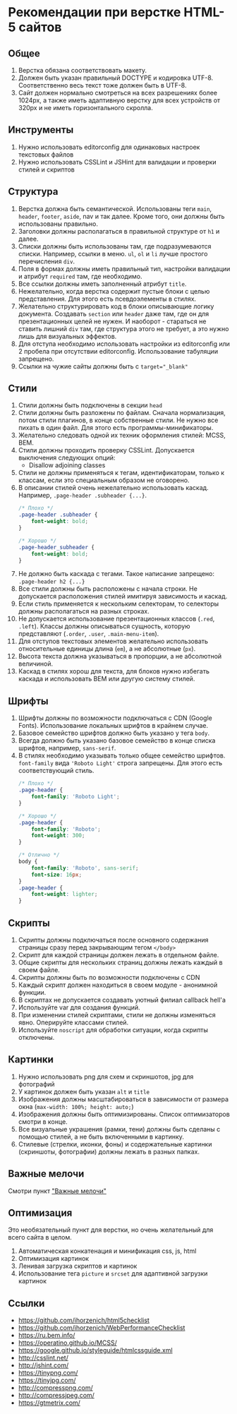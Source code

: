 # Рекомендации при верстке HTML-5 сайтов

## Общее

1. Верстка обязана соответствовать макету.
2. Должен быть указан правильный DOCTYPE и кодировка UTF-8. Соответственно весь текст тоже должен быть в UTF-8.
3. Сайт должен нормально смотреться на всех разрешениях более 1024px, а также иметь адаптивную верстку для
   всех устройств от 320px и не иметь горизонтального скролла.

## Инструменты

1. Нужно использовать editorconfig для одинаковых настроек текстовых файлов
2. Нужно использовать CSSLint и JSHint для валидации и проверки стилей и скриптов

## Структура

1. Верстка должна быть семантической. Использованы теги `main`, `header`, `footer`, `aside`, nav и так далее.
   Кроме того, они должны быть использованы правильно.
2. Заголовки должны располагаться в правильной структуре от `h1` и далее.
3. Списки должны быть использованы там, где подразумеваются списки. Например, ссылки в меню.
   `ul`, `ol` и `li` лучше простого перечисления `div`.
4. Поля в формах должны иметь правильный тип, настройки валидации и атрибут `required` там, где необходимо.
5. Все ссылки должны иметь заполненный атрибут `title`.
6. Нежелательно, когда верстка содержит пустые блоки с целью представления. Для этого есть псевдоэлементы в стилях.
7. Желательно структурировать код в блоки описывающие логику документа. Создавать `section` или `header` даже там,
   где он для презентационных целей не нужен. И наоборот - стараться не ставить лишний `div` там,
   где структура этого не требует, а это нужно лишь для визуальных эффектов.
8. Для отступа необходимо использовать настройки из editorconfig или 2 пробела при отсутствии editorconfig.
   Использование табуляции запрещено.
9. Ссылки на чужие сайты должны быть с `target="_blank"`

## Стили

1. Стили должны быть подключены в секции `head`
2. Стили должны быть разложены по файлам. Сначала нормализация, потом стили плагинов, в конце собственные стили.
   Не нужно все пихать в один файл. Для этого есть программы-минификаторы.
3. Желательно следовать одной их техник оформления стилей: MCSS, BEM.
3. Стили должны проходить проверку CSSLint. Допускается выключения следующих опций:
    * Disallow adjoining classes
4. Стили не должны применяться к тегам, идентификаторам, только к классам, если это специальным образом не оговорено.
5. В описании стилей очень нежелательно использовать каскад. Например, `.page-header .subheader {...}`.
    ```css
    /* Плохо */
    .page-header .subheader {
        font-weight: bold;
    }

    /* Хорошо */
    .page-header_subheader {
        font-weight: bold;
    }
    ```
6. Не должно быть каскада с тегами. Такое написание запрещено: `.page-header h2 {...}`
7. Все стили должны быть расположены с начала строки. Не допускается расположения стилей имитируя зависимость и каскад.
7. Если стиль применяется к нескольким селекторам, то селекторы должны располагаться на разных строках.
8. Не допускается использование презентационных классов (`.red`, `.left`).
   Классы должны описываться сущность, которую представляют (`.order`, `.user`, `.main-menu-item`).
9. Для отступов текстовых элементов желательно использовать относительные единицы длина (`em`), а не абсолютные (`px`).
10. Высота текста должна указываться в пропорции, а не абсолютной величиной.
11. Каскад в стилях хорош для текста, для блоков нужно избегать каскада и использовать BEM или другую систему стилей.

## Шрифты

1. Шрифты должны по возможности подключаться с CDN (Google Fonts). Использование локальных шрифтов в крайнем случае.
3. Базовое семейство шрифтов должно быть указано у тега `body`.
4. Всегда должно быть указано базовое семейство в конце списка шрифтов, например, `sans-serif`.
2. В стилях необходимо указывать только общее семейство шрифтов. `font-family` вида `'Roboto Light'` строга запрещены.
   Для этого есть соответствующий стиль.
    ```css
    /* Плохо */
    .page-header {
        font-family: 'Roboto Light';
    }

    /* Хорошо */
    .page-header {
        font-family: 'Roboto';
        font-weight: 300;
    }

    /* Отлично */
    body {
        font-family: 'Roboto', sans-serif;
        font-size: 16px;
    }
    .page-header {
        font-weight: lighter;
    }
    ```

## Скрипты

1. Скрипты должны подключаться после основного содержания страницы сразу перед закрывающим тегом `</body>`
1. Скрипт для каждой страницы должен лежать в отдельном файле.
2. Общие скрипты для нескольких страниц должны лежать каждый в своем файле.
3. Скрипты должны быть по возможности подключены с CDN
4. Каждый скрипт должен находиться в своем модуле - анонимной функции.
5. В скриптах не допускается создавать уютный филиал callback hell'a
6. Используйте var для создания функций.
7. При изменении стилей скриптами, стили не должны изменяться явно. Оперируйте классами стилей.
8. Используйте `noscript` для обработки ситуации, когда скрипты отключены.

## Картинки

1. Нужно использовать png для схем и скриншотов, jpg для фотографий
2. У картинок должен быть указан `alt` и `title`
3. Изображения должны масштабироваться в зависимости от размера окна (`max-width: 100%; height: auto;`)
4. Изображения должны быть оптимизированы. Список оптимизаторов смотри в конце.
5. Все визуальные украшения (рамки, тени) должны быть сделаны с помощью стилей, а не быть включенными в картинку.
6. Стилевые (стрелки, иконки, фоны) и содержательные картинки (скриншоты, фотографии) должны лежать в разных папках.

## Важные мелочи

Смотри пункт ["Важные мелочи"](https://github.com/ihorzenich/html5checklist)

## Оптимизация

Это необязательный пункт для верстки, но очень желательный для всего сайта в целом.

1. Автоматическая конкатенация и минификация css, js, html
2. Оптимизация картинок
3. Ленивая загрузка скриптов и картинок
4. Использование тега `picture` и `srcset` для адаптивной загрузки картинок

## Ссылки

* https://github.com/ihorzenich/html5checklist
* https://github.com/ihorzenich/WebPerformanceChecklist
* https://ru.bem.info/
* https://operatino.github.io/MCSS/
* https://google.github.io/styleguide/htmlcssguide.xml
* http://csslint.net/
* http://jshint.com/
* https://tinypng.com/
* https://tinyjpg.com/
* http://compresspng.com/
* http://compressjpeg.com/
* https://gtmetrix.com/
